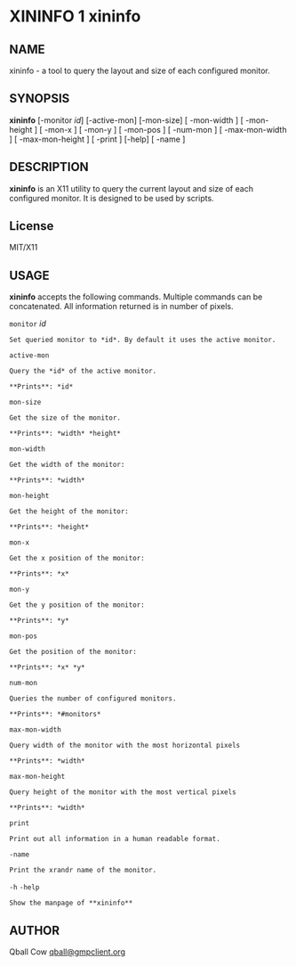 # XININFO 1 xininfo

## NAME

xininfo - a tool to query the layout and size of each configured monitor.

## SYNOPSIS

**xininfo** [-monitor *id*] [-active-mon] [-mon-size] [ -mon-width ] [ -mon-height ] [ -mon-x ] 
[ -mon-y ] [ -mon-pos ] [ -num-mon ] [ -max-mon-width ] [ -max-mon-height ] [ -print ] [-help]
[ -name ]



## DESCRIPTION

**xininfo** is an X11 utility to query the current layout and size of each configured monitor. It is
designed to be used by scripts.

## License

MIT/X11

## USAGE

**xininfo** accepts the following commands. Multiple commands can be concatenated.
All information returned is in number of pixels.

`monitor` *id*
    
    Set queried monitor to *id*. By default it uses the active monitor.

`active-mon` 

    Query the *id* of the active monitor.

    **Prints**: *id* 
    
`mon-size`

    Get the size of the monitor.

    **Prints**: *width* *height* 

`mon-width` 

    Get the width of the monitor:

    **Prints**: *width*

`mon-height` 

    Get the height of the monitor:

    **Prints**: *height*

`mon-x` 

    Get the x position of the monitor:

    **Prints**: *x*

`mon-y` 

    Get the y position of the monitor:

    **Prints**: *y*

`mon-pos` 

    Get the position of the monitor:

    **Prints**: *x* *y*

`num-mon` 

    Queries the number of configured monitors.

    **Prints**: *#monitors*

`max-mon-width` 

    Query width of the monitor with the most horizontal pixels

    **Prints**: *width*

`max-mon-height` 

    Query height of the monitor with the most vertical pixels

    **Prints**: *width*

`print` 

    Print out all information in a human readable format.

`-name` 
    
    Print the xrandr name of the monitor.

`-h`
`-help`

    Show the manpage of **xininfo**


## AUTHOR

Qball Cow <qball@gmpclient.org>
